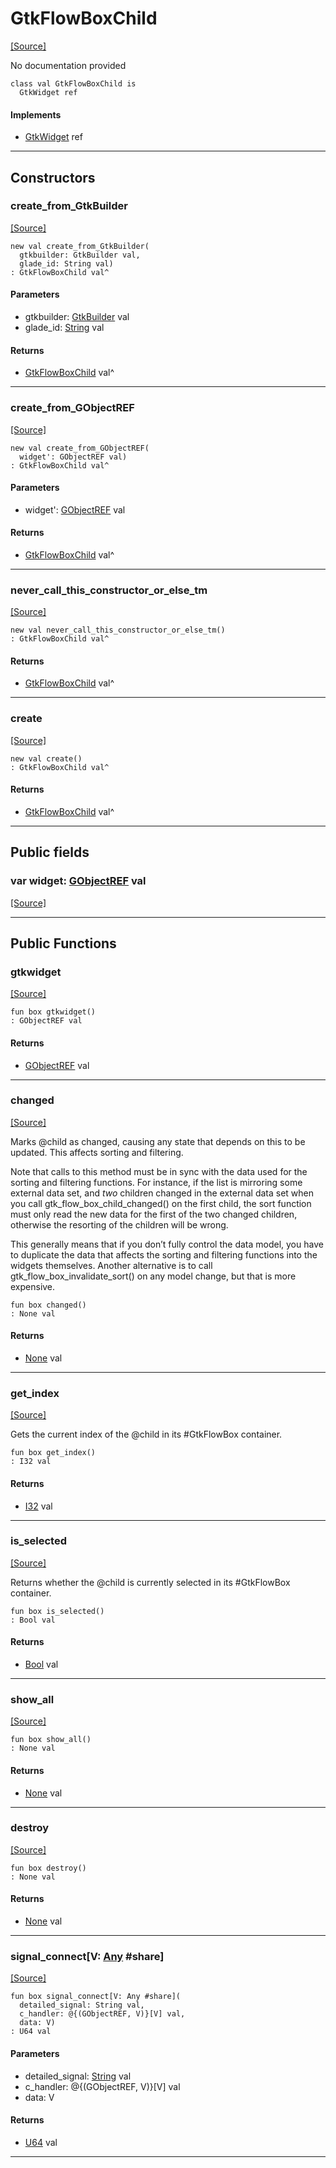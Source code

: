 # GtkFlowBoxChild
<span class="source-link">[[Source]](src/gtk3/GtkFlowBoxChild.md#L6)</span>

No documentation provided


```pony
class val GtkFlowBoxChild is
  GtkWidget ref
```

#### Implements

* [GtkWidget](gtk3-GtkWidget.md) ref

---

## Constructors

### create_from_GtkBuilder
<span class="source-link">[[Source]](src/gtk3/GtkFlowBoxChild.md#L14)</span>


```pony
new val create_from_GtkBuilder(
  gtkbuilder: GtkBuilder val,
  glade_id: String val)
: GtkFlowBoxChild val^
```
#### Parameters

*   gtkbuilder: [GtkBuilder](gtk3-GtkBuilder.md) val
*   glade_id: [String](builtin-String.md) val

#### Returns

* [GtkFlowBoxChild](gtk3-GtkFlowBoxChild.md) val^

---

### create_from_GObjectREF
<span class="source-link">[[Source]](src/gtk3/GtkFlowBoxChild.md#L17)</span>


```pony
new val create_from_GObjectREF(
  widget': GObjectREF val)
: GtkFlowBoxChild val^
```
#### Parameters

*   widget': [GObjectREF](gtk3-..-gobject-GObjectREF.md) val

#### Returns

* [GtkFlowBoxChild](gtk3-GtkFlowBoxChild.md) val^

---

### never_call_this_constructor_or_else_tm
<span class="source-link">[[Source]](src/gtk3/GtkFlowBoxChild.md#L20)</span>


```pony
new val never_call_this_constructor_or_else_tm()
: GtkFlowBoxChild val^
```

#### Returns

* [GtkFlowBoxChild](gtk3-GtkFlowBoxChild.md) val^

---

### create
<span class="source-link">[[Source]](src/gtk3/GtkFlowBoxChild.md#L24)</span>


```pony
new val create()
: GtkFlowBoxChild val^
```

#### Returns

* [GtkFlowBoxChild](gtk3-GtkFlowBoxChild.md) val^

---

## Public fields

### var widget: [GObjectREF](gtk3-..-gobject-GObjectREF.md) val
<span class="source-link">[[Source]](src/gtk3/GtkFlowBoxChild.md#L10)</span>



---

## Public Functions

### gtkwidget
<span class="source-link">[[Source]](src/gtk3/GtkFlowBoxChild.md#L12)</span>


```pony
fun box gtkwidget()
: GObjectREF val
```

#### Returns

* [GObjectREF](gtk3-..-gobject-GObjectREF.md) val

---

### changed
<span class="source-link">[[Source]](src/gtk3/GtkFlowBoxChild.md#L28)</span>


Marks @child as changed, causing any state that depends on this
to be updated. This affects sorting and filtering.

Note that calls to this method must be in sync with the data
used for the sorting and filtering functions. For instance, if
the list is mirroring some external data set, and *two* children
changed in the external data set when you call
gtk_flow_box_child_changed() on the first child, the sort function
must only read the new data for the first of the two changed
children, otherwise the resorting of the children will be wrong.

This generally means that if you don’t fully control the data
model, you have to duplicate the data that affects the sorting
and filtering functions into the widgets themselves. Another
alternative is to call gtk_flow_box_invalidate_sort() on any
model change, but that is more expensive.


```pony
fun box changed()
: None val
```

#### Returns

* [None](builtin-None.md) val

---

### get_index
<span class="source-link">[[Source]](src/gtk3/GtkFlowBoxChild.md#L49)</span>


Gets the current index of the @child in its #GtkFlowBox container.


```pony
fun box get_index()
: I32 val
```

#### Returns

* [I32](builtin-I32.md) val

---

### is_selected
<span class="source-link">[[Source]](src/gtk3/GtkFlowBoxChild.md#L55)</span>


Returns whether the @child is currently selected in its
#GtkFlowBox container.


```pony
fun box is_selected()
: Bool val
```

#### Returns

* [Bool](builtin-Bool.md) val

---

### show_all
<span class="source-link">[[Source]](src/gtk3/GtkWidget.md#L4)</span>


```pony
fun box show_all()
: None val
```

#### Returns

* [None](builtin-None.md) val

---

### destroy
<span class="source-link">[[Source]](src/gtk3/GtkWidget.md#L7)</span>


```pony
fun box destroy()
: None val
```

#### Returns

* [None](builtin-None.md) val

---

### signal_connect\[V: [Any](builtin-Any.md) #share\]
<span class="source-link">[[Source]](src/gtk3/GtkWidget.md#L10)</span>


```pony
fun box signal_connect[V: Any #share](
  detailed_signal: String val,
  c_handler: @{(GObjectREF, V)}[V] val,
  data: V)
: U64 val
```
#### Parameters

*   detailed_signal: [String](builtin-String.md) val
*   c_handler: @{(GObjectREF, V)}[V] val
*   data: V

#### Returns

* [U64](builtin-U64.md) val

---

